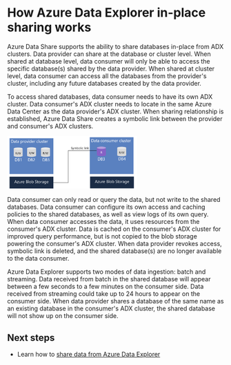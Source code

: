 # How Azure Data Explorer in-place sharing works

Azure Data Share supports the ability to share databases in-place from ADX clusters. Data provider can share at the database or cluster level. When shared at database level, data consumer will only be able to access the specific database(s) shared by the data provider. When shared at cluster level, data consumer can access all the databases from the provider's cluster, including any future databases created by the data provider. 

To access shared databases, data consumer needs to have its own ADX cluster. Data consumer's ADX cluster needs to locate in the same Azure Data Center as the data provider's ADX cluster. When sharing relationship is established, Azure Data Share creates a symbolic link between the  provider and consumer's ADX clusters. 

<img src="./media/adx-sharing-architecture.png" width="60%">

Data consumer can only read or query the data, but not write to the shared databases. Data consumer can configure its own access and caching policies to the shared databases, as well as view logs of its own query. When data consumer accesses the data, it uses resources from the consumer's ADX cluster. Data is cached on the consumer's ADX cluster for improved query performance, but is not copied to the blob storage powering the consumer's ADX cluster. When data provider revokes access, symbolic link is deleted, and the shared database(s) are no longer available to the data consumer.

Azure Data Explorer supports two modes of data ingestion: batch and streaming. Data received from batch in the shared database will appear between a few seconds to a few minutes on the consumer side. Data received from streaming could take up to 24 hours to appear on the consumer side. When data provider shares a database of the same name as an existing database in the consumer's ADX cluster, the shared database will not show up on the consumer side.

## Next steps

- Learn how to [share data from Azure Data Explorer](share-your-adx-data.md)
